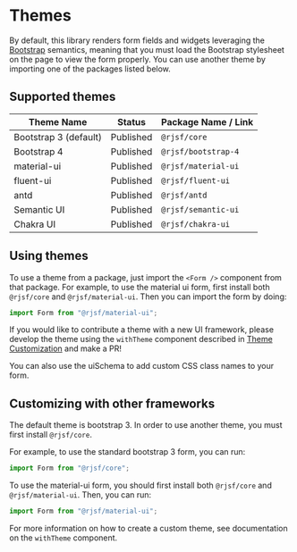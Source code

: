 # Themes

By default, this library renders form fields and widgets leveraging the [Bootstrap](http://getbootstrap.com/) semantics,
meaning that you must load the Bootstrap stylesheet on the page to view the form properly. You can use another theme by importing one of the packages listed below.

## Supported themes

| Theme Name            | Status    | Package Name / Link |
| --------------------- | --------- | ------------------- |
| Bootstrap 3 (default) | Published | `@rjsf/core`        |
| Bootstrap 4           | Published | `@rjsf/bootstrap-4` |
| material-ui           | Published | `@rjsf/material-ui` |
| fluent-ui             | Published | `@rjsf/fluent-ui`   |
| antd                  | Published | `@rjsf/antd`        |
| Semantic UI           | Published | `@rjsf/semantic-ui` |
| Chakra UI             | Published | `@rjsf/chakra-ui`   |

## Using themes

To use a theme from a package, just import the `<Form />` component from that package. For example, to use the material ui form,
first install both `@rjsf/core` and `@rjsf/material-ui`. Then you can import the form by doing:

```js
import Form from "@rjsf/material-ui";
```

If you would like to contribute a theme with a new UI framework, please develop the theme using the `withTheme` component described in [Theme Customization](../advanced-customization/custom-themes.md) and make a PR!

You can also use the uiSchema to add custom CSS class names to your form.

## Customizing with other frameworks

The default theme is bootstrap 3. In order to use another theme, you must first install `@rjsf/core`.

For example, to use the standard bootstrap 3 form, you can run:

```js
import Form from "@rjsf/core";
```

To use the material-ui form, you should first install both `@rjsf/core` and `@rjsf/material-ui`. Then, you can run:

```js
import Form from "@rjsf/material-ui";
```

For more information on how to create a custom theme, see documentation on the `withTheme` component.
